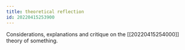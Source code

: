 ```yaml
---
title: theoretical reflection
id: 20220415253900
---
```


Considerations, explanations and critique on the [[20220415254000]] theory of something.
